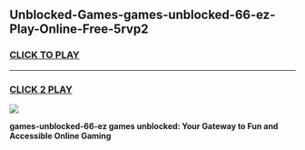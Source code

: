 
## Unblocked-Games-games-unblocked-66-ez-Play-Online-Free-5rvp2
<h3>
<a href="https://premium76.site?title=games-unblocked-66-ez&ref=26A">CLICK TO PLAY</a></h3>
<hr>

<h3>
<a href="https://premium76.site?title=games-unblocked-66-ez&ref=26A">CLICK 2 PLAY</a>
  
</h3>

<a href="https://premium76.site?title=games-unblocked-66-ez&ref=26A"><img src="https://clearcache.store/games.png"></a>


**games-unblocked-66-ez games unblocked: Your Gateway to Fun and Accessible Online Gaming**
